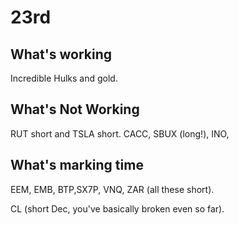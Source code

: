 # 23rd

## What's working

Incredible Hulks and gold.

## What's Not Working

RUT short and TSLA short. CACC, SBUX (long!), INO, 

## What's marking time

EEM, EMB, BTP,SX7P, VNQ, ZAR (all these short).

CL (short Dec, you've basically broken even so far).